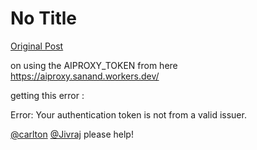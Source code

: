 # No Title

[Original Post](https://discourse.onlinedegree.iitm.ac.in/t/164277/129)

<p>on using the AIPROXY_TOKEN from here <a href="https://aiproxy.sanand.workers.dev/" rel="noopener nofollow ugc">https://aiproxy.sanand.workers.dev/</a></p>
<p>getting this error :</p>
<p>Error: Your authentication token is not from a valid issuer.</p>
<p><a class="mention" href="/u/carlton">@carlton</a> <a class="mention" href="/u/jivraj">@Jivraj</a>  please help!</p>
